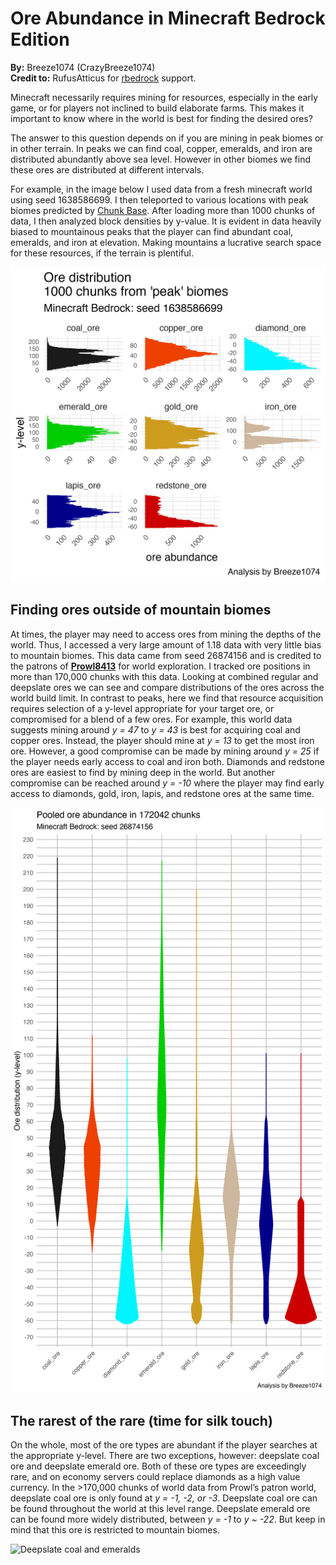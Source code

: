 Ore Abundance in Minecraft Bedrock Edition
================

**By:** Breeze1074 (CrazyBreeze1074)  
**Credit to:** RufusAtticus for
[rbedrock](https://github.com/reedacartwright/rbedrock) support.

Minecraft necessarily requires mining for resources, especially in the
early game, or for players not inclined to build elaborate farms. This
makes it important to know where in the world is best for finding the
desired ores?

The answer to this question depends on if you are mining in peak biomes
or in other terrain. In peaks we can find coal, copper, emeralds, and
iron are distributed abundantly above sea level. However in other biomes
we find these ores are distributed at different intervals.

For example, in the image below I used data from a fresh minecraft world
using seed 1638586699. I then teleported to various locations with peak
biomes predicted by [Chunk
Base](https://www.chunkbase.com/apps/seed-map#1638586699). After loading
more than 1000 chunks of data, I then analyzed block densities by
y-value. It is evident in data heavily biased to mountainous peaks that
the player can find abundant coal, emeralds, and iron at elevation.
Making mountains a lucrative search space for these resources, if the
terrain is plentiful.

![Ore density in peaks](images/oreDistributions_1638586699.png)

## Finding ores outside of mountain biomes

At times, the player may need to access ores from mining the depths of
the world. Thus, I accessed a very large amount of 1.18 data with very
little bias to mountain biomes. This data came from seed 26874156 and is
credited to the patrons of
**[Prowl8413](https://www.youtube.com/c/Prowl8413)** for world
exploration. I tracked ore positions in more than 170,000 chunks with
this data. Looking at combined regular and deepslate ores we can see and
compare distributions of the ores across the world build limit. In
contrast to peaks, here we find that resource acquisition requires
selection of a y-level appropriate for your target ore, or compromised
for a blend of a few ores. For example, this world data suggests mining
around *y = 47* to *y = 43* is best for acquiring coal and copper ores.
Instead, the player should mine at *y = 13* to get the most iron ore.
However, a good compromise can be made by mining around *y = 25* if the
player needs early access to coal and iron both. Diamonds and redstone
ores are easiest to find by mining deep in the world. But another
compromise can be reached around *y = -10* where the player may find
early access to diamonds, gold, iron, lapis, and redstone ores at the
same time.

![Composite ores](images/oreCompositeViolins_1.18.2.03.png)

## The rarest of the rare (time for silk touch)

On the whole, most of the ore types are abundant if the player searches
at the appropriate y-level. There are two exceptions, however: deepslate
coal ore and deepslate emerald ore. Both of these ore types are
exceedingly rare, and on economy servers could replace diamonds as a
high value currency. In the &gt;170,000 chunks of world data from
Prowl’s patron world, deepslate coal ore is only found at *y = -1, -2,
or -3*. Deepslate coal ore can be found throughout the world at this
level range. Deepslate emerald ore can be found more widely distributed,
between *y = -1* to *y \~ -22*. But keep in mind that this ore is
restricted to mountain biomes.

![Deepslate coal and
emeralds](images/deepslate_Coal_Emerald_Distributions_1.18.2.03.png)
